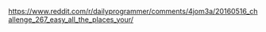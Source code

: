 
https://www.reddit.com/r/dailyprogrammer/comments/4jom3a/20160516_challenge_267_easy_all_the_places_your/

